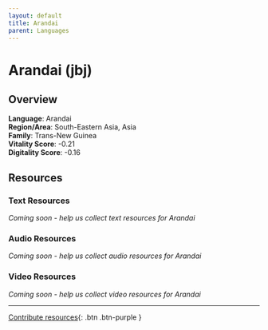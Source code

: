 ```yaml
---
layout: default
title: Arandai
parent: Languages
---
```


# Arandai (jbj)

## Overview

**Language**: Arandai  
**Region/Area**: South-Eastern Asia, Asia  
**Family**: Trans-New Guinea  
**Vitality Score**: -0.21  
**Digitality Score**: -0.16  

## Resources

### Text Resources
*Coming soon - help us collect text resources for Arandai*

### Audio Resources
*Coming soon - help us collect audio resources for Arandai*

### Video Resources
*Coming soon - help us collect video resources for Arandai*

---

[Contribute resources](https://fairtrain.github.io/){: .btn .btn-purple }
